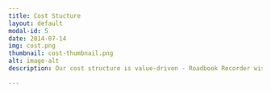 ```yaml
---
title: Cost Stucture
layout: default
modal-id: 5
date: 2014-07-14
img: cost.png
thumbnail: cost-thumbnail.png
alt: image-alt
description: Our cost structure is value-driven - Roadbook Recorder wishes to provide a better solution for roadbook generation, compared to what the competition is offering. Our costs are fixed per roadbook generation.

---
```

